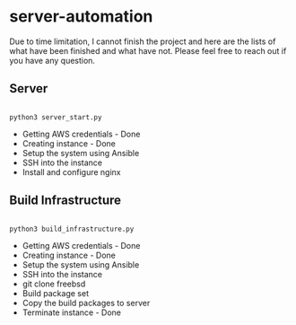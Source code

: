 # server-automation

Due to time limitation, I cannot finish the project and here are the lists of what have been finished and what have not. Please feel free to reach out if you have any question.

## Server

```

python3 server_start.py

```

* Getting AWS credentials - Done
* Creating instance - Done
* Setup the system using Ansible
* SSH into the instance
* Install and configure nginx

## Build Infrastructure

```

python3 build_infrastructure.py

```

* Getting AWS credentials - Done
* Creating instance - Done
* Setup the system using Ansible
* SSH into the instance
* git clone freebsd
* Build package set
* Copy the build packages to server
* Terminate instance - Done
